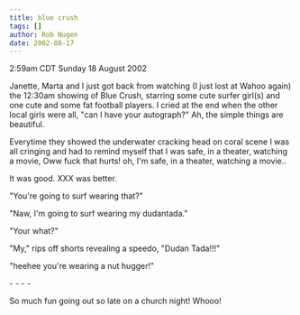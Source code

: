 ```yaml
---
title: blue crush
tags: []
author: Rob Nugen
date: 2002-08-17
---
```


<p class=date>2:59am CDT Sunday 18 August 2002</p>

<p>Janette, Marta and I just got back from watching (I just lost at
Wahoo again) the 12:30am showing of Blue Crush, starring some cute
surfer girl(s) and one cute and some fat football players.  I cried at
the end when the other local girls were all, "can I have your
autograph?"  Ah, the simple things are beautiful.</p>

<p>Everytime they showed the underwater cracking head on coral scene I
was all cringing and had to remind myself that I was safe, in a
theater, watching a movie, Oww fuck that hurts!  oh, I'm safe, in a
theater, watching a movie..</p>

<p>It was good.  XXX was better.</p>

<p>"You're going to surf wearing that?"</p>

<p>"Naw, I'm going to surf wearing my dudantada."</p>

<p>"Your what?"</p>

<p>"My," rips off shorts revealing a speedo, "Dudan Tada!!!"</p>

<p>"heehee you're wearing a nut hugger!"</p>

<p>- - - -</p>

<p>So much fun going out so late on a church night!  Whooo!</p>
